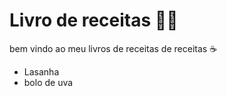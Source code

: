 # Livro de receitas :man_cook:

bem vindo ao meu livros de receitas de receitas :coffee:

- Lasanha
- bolo de uva
